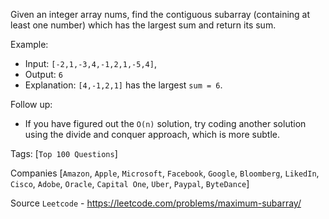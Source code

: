 Given an integer array nums, find the contiguous subarray (containing at least one number) which has the largest sum and return its sum.

Example:

- Input: `[-2,1,-3,4,-1,2,1,-5,4]`,
- Output: `6`
- Explanation: `[4,-1,2,1]` has the largest `sum = 6`.

Follow up:

- If you have figured out the `O(n)` solution, try coding another solution using the divide and conquer approach, which is more subtle.

Tags: [`Top 100 Questions`]

Companies [`Amazon`, `Apple`, `Microsoft`, `Facebook`, `Google`, `Bloomberg`, `LikedIn`, `Cisco`, `Adobe`, `Oracle`,
`Capital One`, `Uber`, `Paypal`, `ByteDance`]

Source `Leetcode` - https://leetcode.com/problems/maximum-subarray/

